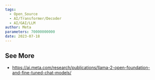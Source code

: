 ```yaml
---
tags:
  - Open_Source
  - AI/Transformer/Decoder
  - AI/GAI/LLM
author: Meta
parameters: 70000000000
date: 2023-07-18
---
```


## See More
- https://ai.meta.com/research/publications/llama-2-open-foundation-and-fine-tuned-chat-models/